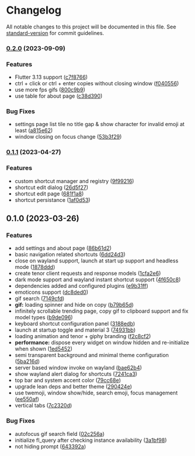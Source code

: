 # Changelog

All notable changes to this project will be documented in this file. See [standard-version](https://github.com/conventional-changelog/standard-version) for commit guidelines.

### [0.2.0](https://github.com/KRTirtho/flemozi/compare/v0.1.1...v0.2.0) (2023-09-09)


### Features

* Flutter 3.13 support ([c7f8766](https://github.com/KRTirtho/flemozi/commit/c7f8766cea52957c4c832271b7587fc7ecc75074))
* ctrl + click or ctrl + enter copies without closing window ([f040556](https://github.com/KRTirtho/flemozi/commit/f040556b6bccb49a2a8870385a7a7d6f60482c45))
* use more fps gifs ([800c9b9](https://github.com/KRTirtho/flemozi/commit/800c9b9cb47940d818e4de80c604c7519c864123))
* use table for about page ([c38d390](https://github.com/KRTirtho/flemozi/commit/c38d39076980e0ef2203f90434b945654b14f63e))


### Bug Fixes

* settings page list tile no title gap & show character for invalid emoji at least ([a815e62](https://github.com/KRTirtho/flemozi/commit/a815e6273149945c097a6379d3d8d5dd6fa103b6))
* window closing on focus change ([53b3f29](https://github.com/KRTirtho/flemozi/commit/53b3f29525424cf50c8a9acc9ca1c068a3b3cdf0))

### [0.1.1](https://github.com/KRTirtho/flemozi/compare/v0.1.0...v0.1.1) (2023-04-27)


### Features

* custom shortcut manager and registry ([9f99216](https://github.com/KRTirtho/flemozi/commit/9f99216c35ae14c4a4871ee716ea1f69df277b0e))
* shortcut edit dialog ([26d5f27](https://github.com/KRTirtho/flemozi/commit/26d5f27bcab72994b59e0887298ed4f7a1a068ae))
* shortcut edit page ([681f1a8](https://github.com/KRTirtho/flemozi/commit/681f1a829c3fc17b3b107462665457314a01209d))
* shortcut persistance ([1af0d53](https://github.com/KRTirtho/flemozi/commit/1af0d5368be21a625c874c6d9a3e4a20947eca04))

## 0.1.0 (2023-03-26)


### Features

* add settings and about page ([86b61d2](https://github.com/KRTirtho/flemozi/commit/86b61d2edca9243d58af844c11811f91222a9a98))
* basic navigation related shortcuts ([6dd24d3](https://github.com/KRTirtho/flemozi/commit/6dd24d3b1c7a2fe963d8f821e66508397b9dd852))
* close on wayland support, launch at start up support and headless mode ([1878ddd](https://github.com/KRTirtho/flemozi/commit/1878ddd9b591a62f982651298ad9ea0cbb7f0880))
* create tenor client requests and response models ([1cfa2e6](https://github.com/KRTirtho/flemozi/commit/1cfa2e6dbd0999788c7a0824e1453e19815526fd))
* dark mode support and wayland instant shortcut support ([4f650c8](https://github.com/KRTirtho/flemozi/commit/4f650c8f9e8314587ce0503c8aa16fa5aaa90e8a))
* dependencies added and configured plugins ([e9b31ff](https://github.com/KRTirtho/flemozi/commit/e9b31ffa456bf661baac13aae0a932304b175069))
* emoticons support ([dc8ded0](https://github.com/KRTirtho/flemozi/commit/dc8ded0f3a9cd62a90957fc99b57f93e0b03e0cb))
* gif search ([7149cfd](https://github.com/KRTirtho/flemozi/commit/7149cfd46289f42f22b8a4a3dadc9235bd6810f3))
* **gif:** loading spinner and hide on copy ([b79b65d](https://github.com/KRTirtho/flemozi/commit/b79b65dc944f89944ad15edb792823d2ba8a4478))
* infinitely scrollable trending page, copy gif to clipboard support and fix model types ([b9de096](https://github.com/KRTirtho/flemozi/commit/b9de096c971b875e0bee0b875a0f6ce1a2008f06))
* keyboard shortcut configuration panel ([3188edb](https://github.com/KRTirtho/flemozi/commit/3188edb2ba456ad54ae79b4da742e5e694934c82))
* launch at startup toggle and material 3 ([74931bb](https://github.com/KRTirtho/flemozi/commit/74931bb25c30e972e379502c99fcd612bcfc093e))
* loading animation and tenor + giphy branding ([f2c8cf2](https://github.com/KRTirtho/flemozi/commit/f2c8cf2720b85ea23a68123a4757f89e0595b620))
* **performance:** dispose every widget on window hidden and re-initialize when shown ([1ed5452](https://github.com/KRTirtho/flemozi/commit/1ed54521fdf7253e7664073394acf0bd1eb03699))
* semi transparent background and minimal theme configuration ([5ba216d](https://github.com/KRTirtho/flemozi/commit/5ba216d5b8ba2e878dbec1cafda243b804055d32))
* server based window invoke on wayland ([bae62b4](https://github.com/KRTirtho/flemozi/commit/bae62b4e2c03a5641dc7265fc472b507a405270b))
* show wayland alert dialog for shortcuts ([7241ca3](https://github.com/KRTirtho/flemozi/commit/7241ca363f304972d6333e5d351afcb5c7192ea2))
* top bar and system accent color ([79cc68e](https://github.com/KRTirtho/flemozi/commit/79cc68e59fc2589eefba9f305a6f1114c9d40566))
* upgrade lean deps and better theme ([290424e](https://github.com/KRTirtho/flemozi/commit/290424ec54eb64f40164244ec94c5ebbfef141ee))
* use twemoji, window show/hide, search emoji, focus management ([ee550af](https://github.com/KRTirtho/flemozi/commit/ee550af52266140e9cadd68f1a11b411522a23e0))
* vertical tabs ([7c2320d](https://github.com/KRTirtho/flemozi/commit/7c2320d6829987e302875902ff34db3322b08bb2))


### Bug Fixes

* autofocus gif search field ([02c256a](https://github.com/KRTirtho/flemozi/commit/02c256ab2c82e7fe5c5b40f79facd18740c30de0))
* initialize fl_query after checking instance availability ([3a1bf98](https://github.com/KRTirtho/flemozi/commit/3a1bf988b09750294aaace13e87dd401188cc87d))
* not hiding prompt ([643392a](https://github.com/KRTirtho/flemozi/commit/643392a6b49875f890c122b0dd8084530e952a14))
